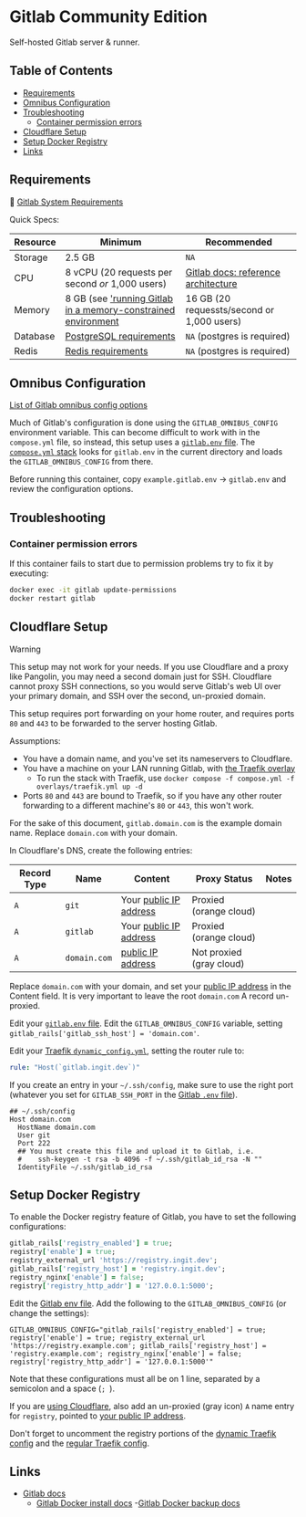 # Gitlab Community Edition <!-- omit in toc -->

Self-hosted Gitlab server & runner.

## Table of Contents <!-- omit in toc -->

- [Requirements](#requirements)
- [Omnibus Configuration](#omnibus-configuration)
- [Troubleshooting](#troubleshooting)
  - [Container permission errors](#container-permission-errors)
- [Cloudflare Setup](#cloudflare-setup)
- [Setup Docker Registry](#setup-docker-registry)
- [Links](#links)

## Requirements

🔗 [Gitlab System Requirements](https://docs.gitlab.com/install/requirements/)

Quick Specs:

| Resource | Minimum                                                                                                                                | Recommended                                                                                            |
| -------- | -------------------------------------------------------------------------------------------------------------------------------------- | ------------------------------------------------------------------------------------------------------ |
| Storage  | 2.5 GB                                                                                                                                 | `NA`                                                                                                   |
| CPU      | 8 vCPU (20 requests per second *or* 1,000 users)                                                                                       | [Gitlab docs: reference architecture](https://docs.gitlab.com/administration/reference_architectures/) |
| Memory   | 8 GB (see ['running Gitlab in a memory-constrained environment](https://docs.gitlab.com/omnibus/settings/memory_constrained_envs.html) | 16 GB (20 requessts/second or 1,000 users)                                                             |
| Database | [PostgreSQL requirements](https://docs.gitlab.com/install/requirements/#postgresql)                                                    | `NA` (postgres is required)                                                                            |
| Redis    | [Redis requirements](https://docs.gitlab.com/install/requirements/#redis)                                                              | `NA` (postgres is required)                                                                            |

## Omnibus Configuration

[List of Gitlab omnibus config options](https://gitlab.com/gitlab-org/omnibus-gitlab/blob/master/README.md)

Much of Gitlab's configuration is done using the `GITLAB_OMNIBUS_CONFIG` environment variable. This can become difficult to work with in the `compose.yml` file, so instead, this setup uses a [`gitlab.env` file](./example.gitlab.env). The [`compose.yml` stack](./compose.yml) looks for `gitlab.env` in the current directory and loads the `GITLAB_OMNIBUS_CONFIG` from there.

Before running this container, copy `example.gitlab.env` -> `gitlab.env` and review the configuration options.

## Troubleshooting

### Container permission errors

If this container fails to start due to permission problems try to fix it by executing:

```bash
docker exec -it gitlab update-permissions
docker restart gitlab
```

## Cloudflare Setup

> [!WARNING]
> This setup may not work for your needs. If you use Cloudflare and a proxy like Pangolin,
> you may need a second domain just for SSH. Cloudflare cannot proxy SSH connections,
> so you would serve Gitlab's web UI over your primary domain, and SSH over the second, un-proxied domain.
>
> This setup requires port forwarding on your home router, and requires ports `80` and `443` to be forwarded
> to the server hosting Gitlab.

Assumptions:

- You have a domain name, and you've set its nameservers to Cloudflare.
- You have a machine on your LAN running Gitlab, with [the Traefik overlay](./overlays/traefik.yml)
  - To run the stack with Traefik, use `docker compose -f compose.yml -f overlays/traefik.yml up -d`
- Ports `80` and `443` are bound to Traefik, so if you have any other router forwarding to a different machine's `80` or `443`, this won't work.

For the sake of this document, `gitlab.domain.com` is the example domain name. Replace `domain.com` with your domain.

In Cloudflare's DNS, create the following entries:

| Record Type | Name | Content | Proxy Status | Notes |
| ----------- | ---- | ------- | ------------ | ----- |
| `A` | `git` | Your [public IP address](https://www.ipadr.is) | Proxied (orange cloud) | |
| `A` | `gitlab` | Your [public IP address](https://www.ipadr.is) | Proxied (orange cloud) | |
| `A` | `domain.com` | [public IP address](https://www.ipadr.is) | Not proxied (gray cloud) | |

Replace `domain.com` with your domain, and set your [public IP address](https://www.ipadr.is) in the Content field. It is very important to leave the root `domain.com` A record un-proxied.

Edit your [`gitlab.env` file](./env_files/example.gitlab.env). Edit the `GITLAB_OMNIBUS_CONFIG` variable, setting `gitlab_rails['gitlab_ssh_host'] = 'domain.com'`.

Edit your [Traefik `dynamic_config.yml`](./config/traefik/example.dynamic_config.yml), setting the router rule to:
```yaml
rule: "Host(`gitlab.ingit.dev`)"
```

If you create an entry in your `~/.ssh/config`, make sure to use the right port (whatever you set for `GITLAB_SSH_PORT` in the [Gitlab `.env` file](./.env.example)).

```plaintext
## ~/.ssh/config
Host domain.com
  HostName domain.com
  User git
  Port 222
  ## You must create this file and upload it to Gitlab, i.e.
  #    ssh-keygen -t rsa -b 4096 -f ~/.ssh/gitlab_id_rsa -N ""
  IdentityFile ~/.ssh/gitlab_id_rsa
```

## Setup Docker Registry

To enable the Docker registry feature of Gitlab, you have to set the following configurations:

```rb
gitlab_rails['registry_enabled'] = true;
registry['enable'] = true;
registry_external_url 'https://registry.ingit.dev';
gitlab_rails['registry_host'] = 'registry.ingit.dev';
registry_nginx['enable'] = false;
registry['registry_http_addr'] = '127.0.0.1:5000';
```

Edit the [Gitlab env file](./env_files/example.gitlab.env). Add the following to the `GITLAB_OMNIBUS_CONFIG` (or change the settings):

```plaintext
GITLAB_OMNIBUS_CONFIG="gitlab_rails['registry_enabled'] = true; registry['enable'] = true; registry_external_url 'https://registry.example.com'; gitlab_rails['registry_host'] = 'registry.example.com'; registry_nginx['enable'] = false; registry['registry_http_addr'] = '127.0.0.1:5000'"
```

Note that these configurations must all be on 1 line, separated by a semicolon and a space (`; `).

If you are [using Cloudflare](#cloudflare-setup), also add an un-proxied (gray icon) `A` name entry for `registry`, pointed to [your public IP address](https://ipadr.is).

Don't forget to uncomment the registry portions of the [dynamic Traefik config](./config/traefik/dynamic_config.yml) and the [regular Traefik config](./config/traefik/traefik_config.yml).

## Links

- [Gitlab docs](https://docs.gitlab.com/)
  - [Gitlab Docker install docs](https://docs.gitlab.com/install/docker/)
    -[Gitlab Docker backup docs](https://docs.gitlab.com/install/docker/backup/)